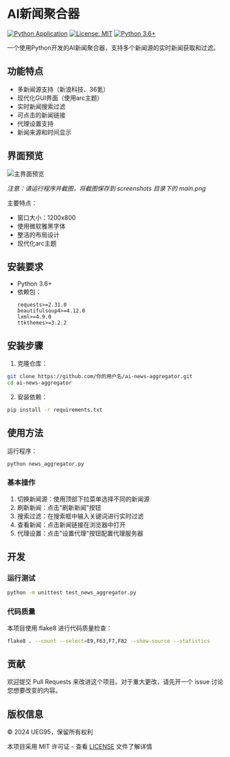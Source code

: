 # AI新闻聚合器

[![Python Application](https://github.com/你的用户名/ai-news-aggregator/actions/workflows/python-app.yml/badge.svg)](https://github.com/你的用户名/ai-news-aggregator/actions/workflows/python-app.yml)
[![License: MIT](https://img.shields.io/badge/License-MIT-yellow.svg)](https://opensource.org/licenses/MIT)
[![Python 3.6+](https://img.shields.io/badge/python-3.6+-blue.svg)](https://www.python.org/downloads/)

一个使用Python开发的AI新闻聚合器，支持多个新闻源的实时新闻获取和过滤。

## 功能特点

- 多新闻源支持（新浪科技、36氪）
- 现代化GUI界面（使用arc主题）
- 实时新闻搜索过滤
- 可点击的新闻链接
- 代理设置支持
- 新闻来源和时间显示

## 界面预览

![主界面预览](screenshots/main.png)

*注意：请运行程序并截图，将截图保存到 screenshots 目录下的 main.png*

主要特点：
- 窗口大小：1200x800
- 使用微软雅黑字体
- 整洁的布局设计
- 现代化arc主题

## 安装要求

- Python 3.6+
- 依赖包：
  ```
  requests>=2.31.0
  beautifulsoup4>=4.12.0
  lxml>=4.9.0
  ttkthemes>=3.2.2
  ```

## 安装步骤

1. 克隆仓库：
```bash
git clone https://github.com/你的用户名/ai-news-aggregator.git
cd ai-news-aggregator
```

2. 安装依赖：
```bash
pip install -r requirements.txt
```

## 使用方法

运行程序：
```bash
python news_aggregator.py
```

### 基本操作

1. 切换新闻源：使用顶部下拉菜单选择不同的新闻源
2. 刷新新闻：点击"刷新新闻"按钮
3. 搜索过滤：在搜索框中输入关键词进行实时过滤
4. 查看新闻：点击新闻链接在浏览器中打开
5. 代理设置：点击"设置代理"按钮配置代理服务器

## 开发

### 运行测试

```bash
python -m unittest test_news_aggregator.py
```

### 代码质量

本项目使用 flake8 进行代码质量检查：

```bash
flake8 . --count --select=E9,F63,F7,F82 --show-source --statistics
```

## 贡献

欢迎提交 Pull Requests 来改进这个项目。对于重大更改，请先开一个 issue 讨论您想要改变的内容。

## 版权信息

© 2024 UEG95，保留所有权利

本项目采用 MIT 许可证 - 查看 [LICENSE](LICENSE) 文件了解详情 